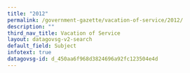 ```yaml
---
title: "2012"
permalink: /government-gazette/vacation-of-service/2012/
description: ""
third_nav_title: Vacation of Service
layout: datagovsg-v2-search
default_field: Subject
infotext: true
datagovsg-id: d_450aa6f968d3824696a92fc123504e4d
---
```


